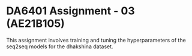 # DA6401 Assignment - 03 (AE21B105)
  This assignment involves training and tuning the hyperparameters of the seq2seq models for the dhakshina dataset. 
